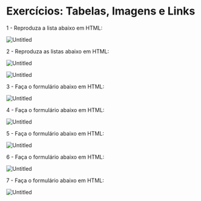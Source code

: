 # Exercícios: Tabelas, Imagens e Links

1 - Reproduza a lista abaixo em HTML:

![Untitled](img/Untitled.png)

2 - Reproduza as listas abaixo em HTML:

![Untitled](img/Untitled1.png)

![Untitled](img/Untitled2.png)

3 - Faça o formulário abaixo em HTML:

![Untitled](img/Untitled3.png)

4 - Faça o formulário abaixo em HTML:

![Untitled](img/Untitled4.png)

5 - Faça o formulário abaixo em HTML:

![Untitled](img/Untitled5.png)

6 - Faça o formulário abaixo em HTML:

![Untitled](img/Untitled6.png)

7 - Faça o formulário abaixo em HTML:

![Untitled](img/Untitled7.png)